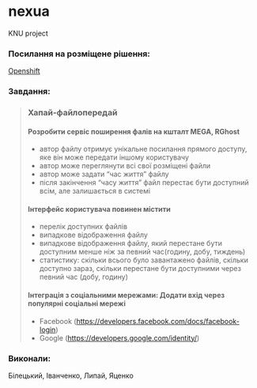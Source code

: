 # nexua
KNU project
### Посилання на розміщене рішення:
[Openshift](http://nex-ua.a3c1.starter-us-west-1.openshiftapps.com)
### Завдання:
>  ### Хапай-файлопередай
>  #### Розробити сервіс поширення фалів на кшталт MEGA, RGhost
>  * автор файлу отримує унікальне посилання прямого доступу, яке він може передати іншому користувачу
>  * автор може переглянути всі свої розміщені файли
>  * автор може задати “час життя” файлу
>  * після закінчення “часу життя” файл перестає бути доступний всім, але залишається в системі
> #### Інтерфейс користувача повинен містити
>  - перелік доступних файлів
>  - випадкове відображення файлу
>  - випадкове відображення файлу, який перестане бути доступним менше ніж за певний час(годину, добу, тиждень)
>  - статистику: скільки всього було завантажено файлів, скільки доступно зараз, скільки перестане бути доступними через певний час (добу, годину)
> #### Інтеграція з соціальними мережами:  Додати вхід через популярні соціальні мережі
>  + Facebook (https://developers.facebook.com/docs/facebook-login)
>  + Google (https://developers.google.com/identity/)
### Виконали:
Білецький, Іванченко, Липай, Яценко
